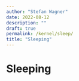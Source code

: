 ```yaml
---
author: "Stefan Wagner"
date: 2022-08-12
description: ""
draft: true
permalink: /kernel/sleep/
title: "Sleeping"
---
```


# Sleeping
